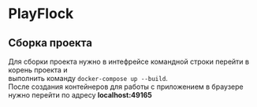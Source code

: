 # PlayFlock
## Сборка проекта <br/>
Для сборки проекта нужно в интефрейсе командной строки перейти в корень проекта и <br/>
выполнить команду `docker-compose up --build`. <br/>
После создания контейнеров для работы с приложением в браузере нужно перейти по адресу **localhost:49165**

